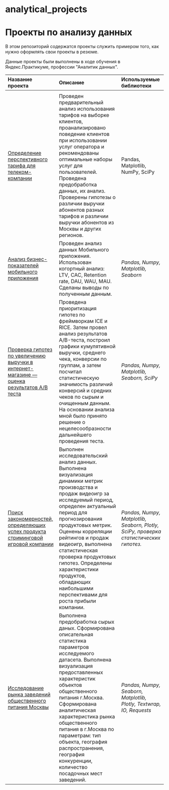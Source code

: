 # analytical_projects


# Проекты по анализу данных

В этом репозиторий содержатся проекты  служить примером того, как нужно оформлять свои проекты в резюме.

Данные проекты были выполнены в ходе обучения в Яндекс.Практикуме, профессии "Аналитик данных".

| Название проекта | Описание | Используемые библиотеки | 
| :---------------------- | :---------------------- | :---------------------- |
|||
|[Определение перспективного тарифа для телеком-компании](https://github.com/daniil-er/analytical_projects/tree/master/telecom)|Проведен предварительный анализ использования тарифов на выборке клиентов, проанализировано поведение клиентов при использовании услуг оператора и рекомендованы оптимальные наборы услуг для пользователей. Проведена предобработка данных, их анализ. Проверены гипотезы о различии выручки абонентов разных тарифов и различии выручки абонентов из Москвы и других регионов.|Pandas, Matplotlib, NumPy, SciPy|
|[Анализ бизнес-показателей мобильного приложения](https://github.com/daniil-er/analytical_projects/tree/master/ad_for_app)|Проведен анализ данных Мобильного приложения. Использован когортный анализ: LTV, CAC, Retention rate, DAU, WAU, MAU. Сделаны выводы по полученным данным.|*Pandas, Numpy, Matplotlib, Seaborn*|
|[Проверка гипотез по увеличению выручки в интернет-магазине — оценка результатов A/B теста](https://github.com/daniil-er/analytical_projects/blob/master/ab_test_for_online_store)|Проведена приоритизация гипотез по фреймворкам ICE и RICE. Затем провел анализ результатов A/B-теста, построил графики кумулятивной выручки, среднего чека, конверсии по группам, а затем посчитал статистическую значимость различий конверсий и средних чеков по сырым и очищенным данным. На основании анализа мной было принято решение о нецелесообразности дальнейшего проведения теста.|*Pandas, Numpy, Matplotlib, Seaborn, SciPy*|
|[Поиск закономерностей, определяющих успех продукта стриминговой игровой компании](https://github.com/daniil-er/analytical_projects/tree/master/striming)|Выполнен исследовательский анализ данных. Выполнена визуализация динамики метрик производства и продаж видеоигр за исследуемый период, определен актуальный период для прогнозирования продуктовых метрик. Оценены корреляции рейтингов и продаж видеоигр, выполнена статистическая проверка продуктовых гипотез. Определены характеристики продуктов, обладающих наибольшими перспективами для роста прибыли компании.|*Pandas, Numpy, Matplotlib, Seaborn, Plotly, SciPy, проверка статистических гипотез.*|
|[Исследование рынка заведений общественного питания Москвы](https://github.com/daniil-er/analytical_projects/tree/master/catering)|Выполнена предобработка сырых даных. Сформирована описательная статистика параметров исследуемого датасета. Выполнена визуализация предоставленных характеристик объектов общественного питания г.Москва. Сформирована аналитическая характеристика рынка общественного питания в г.Москва по параметрам: тип объекта, география распространения, география конкуренции, количество посадочных мест заведений.|*Pandas, Numpy, Seaborn, Matplotlib, Plotly, Textwrap, IO, Requests*|



